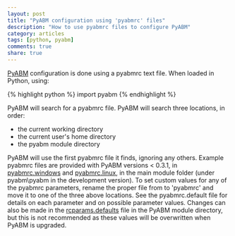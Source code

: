 ```yaml
---
layout: post
title: "PyABM configuration using 'pyabmrc' files"
description: "How to use pyabmrc files to configure PyABM"
category: articles
tags: [python, pyabm]
comments: true
share: true
---
```


[PyABM](/pyabm) configuration is done using a pyabmrc text file. When loaded in 
Python, using:

{% highlight python %}
import pyabm
{% endhighlight %}

PyABM will search for a pyabmrc file. PyABM will search three locations, in 
order:

* the current working directory
* the current user's home directory
* the pyabm module directory

PyABM will use the first pyabmrc file it finds, ignoring any others. Example 
pyabmrc files are provided with PyABM versions < 0.3.1, in 
[pyabmrc.windows](https://raw.github.com/azvoleff/pyabm/master/pyabm/pyabmrc.windows)
and 
[pyabmrc.linux](https://raw.github.com/azvoleff/pyabm/master/pyabm/pyabmrc.linux), 
in the main module folder (under pyabm\pyabm in the development version). To 
set custom values for any of the pyabmrc parameters, rename the proper file 
from to 'pyabmrc' and move it to one of the three above locations. See the 
pyabmrc.default file for details on each parameter and on possible parameter 
values. Changes can also be made in the 
[rcparams.defaults](https://raw.github.com/azvoleff/pyabm/master/pyabm/rcparams.default)
file in the PyABM module directory, but this is not recommended as these values 
will be overwritten when PyABM is upgraded.

